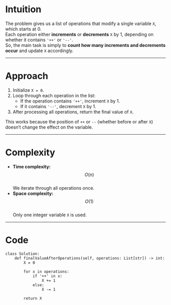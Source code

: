 # Intuition

The problem gives us a list of operations that modify a single variable `X`, which starts at 0.  
Each operation either **increments** or **decrements** `X` by 1, depending on whether it contains `'++'` or `'--'`.  
So, the main task is simply to **count how many increments and decrements occur** and update `X` accordingly.

---

# Approach

1. Initialize `X = 0`.
2. Loop through each operation in the list:
   - If the operation contains `'++'`, increment `X` by 1.
   - If it contains `'--'`, decrement `X` by 1.
3. After processing all operations, return the final value of `X`.

This works because the position of `++` or `--` (whether before or after `X`) doesn’t change the effect on the variable.

---

# Complexity

- **Time complexity:** $$O(n)$$  
  We iterate through all operations once.
- **Space complexity:** $$O(1)$$  
  Only one integer variable `X` is used.

---

# Code

```python3 []
class Solution:
    def finalValueAfterOperations(self, operations: List[str]) -> int:
        X = 0

        for x in operations:
            if '++' in x:
                X += 1
            else:
                X -= 1

        return X

```
